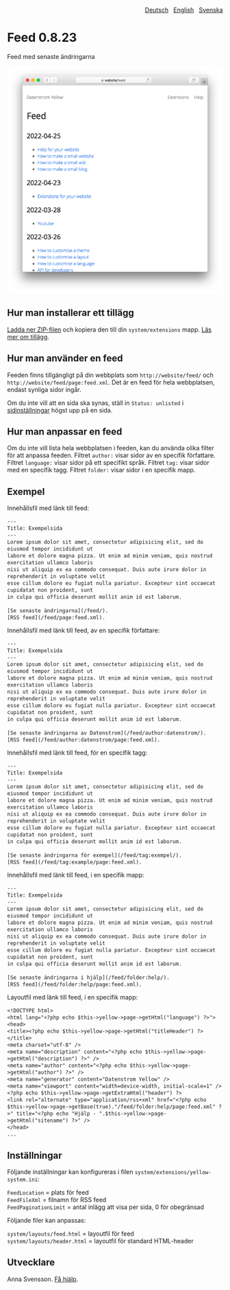 <p align="right"><a href="README-de.md">Deutsch</a> &nbsp; <a href="README.md">English</a> &nbsp; <a href="README-sv.md">Svenska</a></p>

# Feed 0.8.23

Feed med senaste ändringarna

<p align="center"><img src="feed-screenshot.png?raw=true" alt="Skärmdump"></p>

## Hur man installerar ett tillägg

[Ladda ner ZIP-filen](https://github.com/annaesvensson/yellow-feed/archive/main.zip) och kopiera den till din `system/extensions` mapp. [Läs mer om tillägg](https://github.com/annaesvensson/yellow-update/tree/main/README-sv.md).

## Hur man använder en feed

Feeden finns tillgängligt på din webbplats som `http://website/feed/` och `http://website/feed/page:feed.xml`. Det är en feed för hela webbplatsen, endast synliga sidor ingår.

Om du inte vill att en sida ska synas, ställ in `Status: unlisted` i [sidinställningar](https://github.com/annaesvensson/yellow-core/tree/main/README-sv.md#inställningar-page) högst upp på en sida.

## Hur man anpassar en feed

Om du inte vill lista hela webbplatsen i feeden, kan du använda olika filter för att anpassa feeden. Filtret `author:` visar sidor av en specifik författare. Filtret `language:` visar sidor på ett specifikt språk. Filtret `tag:` visar sidor med en specifik tagg. Filtret `folder:` visar sidor i en specifik mapp.

## Exempel

Innehållsfil med länk till feed:

    ---
    Title: Exempelsida
    ---
    Lorem ipsum dolor sit amet, consectetur adipisicing elit, sed do eiusmod tempor incididunt ut 
    labore et dolore magna pizza. Ut enim ad minim veniam, quis nostrud exercitation ullamco laboris 
    nisi ut aliquip ex ea commodo consequat. Duis aute irure dolor in reprehenderit in voluptate velit 
    esse cillum dolore eu fugiat nulla pariatur. Excepteur sint occaecat cupidatat non proident, sunt 
    in culpa qui officia deserunt mollit anim id est laborum.
    
    [Se senaste ändringarna](/feed/). 
    [RSS feed](/feed/page:feed.xml).

Innehållsfil med länk till feed, av en specifik författare:

    ---
    Title: Exempelsida
    ---
    Lorem ipsum dolor sit amet, consectetur adipisicing elit, sed do eiusmod tempor incididunt ut 
    labore et dolore magna pizza. Ut enim ad minim veniam, quis nostrud exercitation ullamco laboris 
    nisi ut aliquip ex ea commodo consequat. Duis aute irure dolor in reprehenderit in voluptate velit 
    esse cillum dolore eu fugiat nulla pariatur. Excepteur sint occaecat cupidatat non proident, sunt 
    in culpa qui officia deserunt mollit anim id est laborum.

    [Se senaste ändringarna av Datenstrom](/feed/author:datenstrom/). 
    [RSS feed](/feed/author:datenstrom/page:feed.xml).

Innehållsfil med länk till feed, för en specifik tagg:

    ---
    Title: Exempelsida
    ---
    Lorem ipsum dolor sit amet, consectetur adipisicing elit, sed do eiusmod tempor incididunt ut 
    labore et dolore magna pizza. Ut enim ad minim veniam, quis nostrud exercitation ullamco laboris 
    nisi ut aliquip ex ea commodo consequat. Duis aute irure dolor in reprehenderit in voluptate velit 
    esse cillum dolore eu fugiat nulla pariatur. Excepteur sint occaecat cupidatat non proident, sunt 
    in culpa qui officia deserunt mollit anim id est laborum.

    [Se senaste ändringarna för exempel](/feed/tag:exempel/). 
    [RSS feed](/feed/tag:example/page:feed.xml).

Innehållsfil med länk till feed, i en specifik mapp:

    ---
    Title: Exempelsida
    ---
    Lorem ipsum dolor sit amet, consectetur adipisicing elit, sed do eiusmod tempor incididunt ut 
    labore et dolore magna pizza. Ut enim ad minim veniam, quis nostrud exercitation ullamco laboris 
    nisi ut aliquip ex ea commodo consequat. Duis aute irure dolor in reprehenderit in voluptate velit 
    esse cillum dolore eu fugiat nulla pariatur. Excepteur sint occaecat cupidatat non proident, sunt 
    in culpa qui officia deserunt mollit anim id est laborum.

    [Se senaste ändringarna i hjälp](/feed/folder:help/). 
    [RSS feed](/feed/folder:help/page:feed.xml).

Layoutfil med länk till feed, i en specifik mapp:

    <!DOCTYPE html>
    <html lang="<?php echo $this->yellow->page->getHtml("language") ?>">
    <head>
    <title><?php echo $this->yellow->page->getHtml("titleHeader") ?></title>
    <meta charset="utf-8" />
    <meta name="description" content="<?php echo $this->yellow->page->getHtml("description") ?>" />
    <meta name="author" content="<?php echo $this->yellow->page->getHtml("author") ?>" />
    <meta name="generator" content="Datenstrom Yellow" />
    <meta name="viewport" content="width=device-width, initial-scale=1" />
    <?php echo $this->yellow->page->getExtraHtml("header") ?>
    <link rel="alternate" type="application/rss+xml" href="<?php echo $this->yellow->page->getBase(true)."/feed/folder:help/page:feed.xml" ?>" title="<?php echo "Hjälp - ".$this->yellow->page->getHtml("sitename") ?>" />
    </head>
    ...

## Inställningar

Följande inställningar kan konfigureras i filen `system/extensions/yellow-system.ini`:

`FeedLocation` = plats för feed  
`FeedFileXml` = filnamn för RSS feed  
`FeedPaginationLimit` = antal inlägg att visa per sida, 0 för obegränsad  

Följande filer kan anpassas:

`system/layouts/feed.html` = layoutfil för feed  
`system/layouts/header.html` = layoutfil för standard HTML-header  

## Utvecklare

Anna Svensson. [Få hjälp](https://datenstrom.se/sv/yellow/help/).
